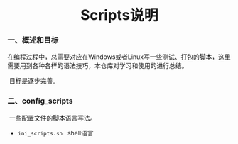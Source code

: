<div align = "center">
	<font size = "6">
    	<b>Scripts说明</b>
    </font>    
</div>

### 一、概述和目标

​		在编程过程中，总需要对应在Windows或者Linux写一些测试、打包的脚本，这里需要用到各种各样的语法技巧，本仓库对学习和使用的进行总结。

​		目标是逐步完善。



### 二、config_scripts

​		一些配置文件的脚本语言写法。

- `ini_scripts.sh ` shell语言
